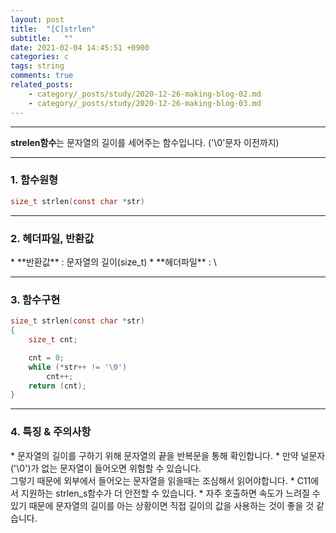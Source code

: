 ```yaml
---
layout: post
title:  "[C]strlen"
subtitle:   ""
date: 2021-02-04 14:45:51 +0900
categories: c
tags: string
comments: true
related_posts:
    - category/_posts/study/2020-12-26-making-blog-02.md
    - category/_posts/study/2020-12-26-making-blog-03.md
---
```


* * *
**strelen함수**는 문자열의 길이를 세어주는 함수입니다. ('\0'문자 이전까지)

* * *
<h3>1. 함수원형</h3>

```c
size_t strlen(const char *str)
```

* * *
<h3>2. 헤더파일, 반환값</h3>
* **반환값** : 문자열의 길이(size_t)
* **헤더파일** : \<string.h\>

* * *
<h3>3. 함수구현</h3>

```c
size_t strlen(const char *str)
{
    size_t cnt;

    cnt = 0;
    while (*str++ != '\0')
        cnt++;
    return (cnt);
}
```

* * *
<h3>4. 특징 & 주의사항</h3>
* 문자열의 길이를 구하기 위해 문자열의 끝을 반복문을 통해 확인합니다.
* 만약 널문자('\0')가 없는 문자열이 들어오면 위험할 수 있습니다.<br />그렇기 때문에 외부에서 들어오는 문자열을 읽을때는 조심해서 읽어야합니다.
* C11에서 지원하는 strlen_s함수가 더 안전할 수 있습니다.
* 자주 호출하면 속도가 느려질 수 있기 때문에 문자열의 길이를 아는 상황이면 직접 길이의 값을 사용하는 것이 좋을 것 같습니다.